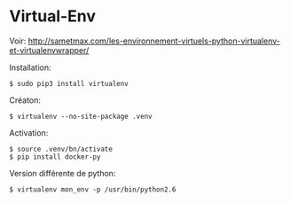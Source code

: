 # Virtual-Env

Voir: http://sametmax.com/les-environnement-virtuels-python-virtualenv-et-virtualenvwrapper/

Installation:

    $ sudo pip3 install virtualenv 

Créaton:

    $ virtualenv --no-site-package .venv 

Activation:

    $ source .venv/bn/activate
    $ pip install docker-py
    
Version différente de python:
    
    $ virtualenv mon_env -p /usr/bin/python2.6
